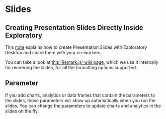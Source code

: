 # Slides

## Creating Presentation Slides Directly Inside Exploratory

This [note](https://exploratory.io/note/kei/9285503110951652) explains how to create Presentation Slides with Exploratory Desktop and share them with your co-workers.

You can take a look at [this 'Remark.js' wiki page](https://github.com/gnab/remark/wiki), which we use it internally for rendering the slides, for all the formatting options supported. 


## Parameter

If you add charts, analytics or data frames that contain the parameters to the slides, those parameters will show up automatically when you run the slides. You can change the parameters to update charts and analytics in the slides on the fly. 
